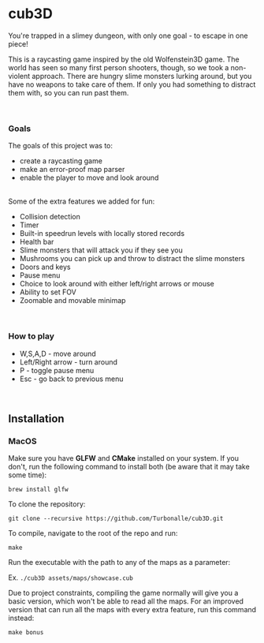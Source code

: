 # cub3D

You're trapped in a slimey dungeon, with only one goal - to escape in one piece!

This is a raycasting game inspired by the old Wolfenstein3D game. The world has seen so many first person shooters, though, so we took a non-violent approach. There are hungry slime monsters lurking around, but you have no weapons to take care of them. If only you had something to distract them with, so you can run past them.

<br>

### Goals

The goals of this project was to:
- create a raycasting game
- make an error-proof map parser
- enable the player to move and look around
<br><br>

Some of the extra features we added for fun:
- Collision detection
- Timer
- Built-in speedrun levels with locally stored records
- Health bar
- Slime monsters that will attack you if they see you
- Mushrooms you can pick up and throw to distract the slime monsters
- Doors and keys
- Pause menu
- Choice to look around with either left/right arrows or mouse
- Ability to set FOV
- Zoomable and movable minimap

<br>

### How to play

- W,S,A,D - move around
- Left/Right arrow - turn around
- P - toggle pause menu
- Esc - go back to previous menu

<br>

## Installation

### MacOS

Make sure you have **GLFW** and **CMake** installed on your system. If you don't, run the following command to install both (be aware that it may take some time):

`brew install glfw`

To clone the repository:

`git clone --recursive https://github.com/Turbonalle/cub3D.git`

To compile, navigate to the root of the repo and run:

`make`

Run the executable with the path to any of the maps as a parameter:

Ex.
`./cub3D assets/maps/showcase.cub`

Due to project constraints, compiling the game normally will give you a basic version, which won't be able to read all the maps. For an improved version that can run all the maps with every extra feature, run this command instead:

`make bonus`
